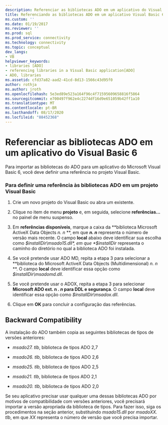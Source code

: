 ```yaml
---
description: Referenciar as bibliotecas ADO em um aplicativo do Visual Basic 6
title: Referenciando as bibliotecas ADO em um aplicativo Visual Basic 6 | Microsoft Docs
ms.custom: ''
ms.date: 01/19/2017
ms.reviewer: ''
ms.prod: sql
ms.prod_service: connectivity
ms.technology: connectivity
ms.topic: conceptual
dev_langs:
- VB
helpviewer_keywords:
- libraries [ADO]
- referencing libraries in a Visual Basic application[ADO]
- ADO, libraries
ms.assetid: cfd37a82-aad2-41cd-8d13-1566c43d95f0
author: rothja
ms.author: jroth
ms.openlocfilehash: 5e3ed89e523a164f96c4f71595609658816f5864
ms.sourcegitcommit: e700497f962e4c2274df16d9e651059b42ff1a10
ms.translationtype: MT
ms.contentlocale: pt-BR
ms.lasthandoff: 08/17/2020
ms.locfileid: "88452368"
---
```

# <a name="referencing-the-ado-libraries-in-a-visual-basic-6-application"></a>Referenciar as bibliotecas ADO em um aplicativo do Visual Basic 6
Para importar as bibliotecas do ADO para um aplicativo do Microsoft Visual Basic 6, você deve definir uma referência no projeto Visual Basic.  
  
### <a name="to-set-a-reference-to-the-ado-libraries-in-a-visual-basic-project"></a>Para definir uma referência às bibliotecas ADO em um projeto Visual Basic  
  
1.  Crie um novo projeto do Visual Basic ou abra um existente.  
  
2.  Clique no item de menu **projeto** e, em seguida, selecione **referências...** no painel de menu suspenso.  
  
3.  Em **referências disponíveis**, marque a caixa da **biblioteca Microsoft ActiveX Data Objects *n. n* **, em que ***n. n*** representa o número de versão mais recente. O campo **local** abaixo deve identificar sua escolha como *$installDir\msado15.dll*, em que *$installDir* representa o caminho do diretório no qual a biblioteca ADO foi instalada.  
  
4.  Se você pretende usar ADO MD, repita a etapa 3 para selecionar a **biblioteca do Microsoft ActiveX Data Objects (Multidimensional) *n. n* **. O campo **local** deve identificar essa opção como *$installDir\msadomd.dll*.  
  
5.  Se você pretende usar o ADOX, repita a etapa 3 para selecionar **Microsoft ADO ext. n *. n* para DDL e segurança**. O campo **local** deve identificar essa opção como *$installDir\msadox.dll*.  
  
6.  Clique em **OK** para concluir a configuração das referências.  
  
## <a name="backward-compatibility"></a>Backward Compatibility  
 A instalação do ADO também copia as seguintes bibliotecas de tipos de versões anteriores:  
  
-   *msado27. tlb*, biblioteca de tipos ADO 2,7  
  
-   *msado26. tlb*, biblioteca de tipos ADO 2,6  
  
-   *msado25. tlb*, biblioteca de tipos ADO 2,5  
  
-   *msado21. tlb*, biblioteca de tipos ADO 2,1  
  
-   *msado20. tlb*, biblioteca de tipos ADO 2,0  
  
 Se seu aplicativo precisar usar qualquer uma dessas bibliotecas ADO por motivos de compatibilidade com versões anteriores, você precisará importar a versão apropriada da biblioteca de tipos. Para fazer isso, siga os procedimentos na seção anterior, substituindo *msado15.dll* por *msadoXX. tlb*, em que *XX* representa o número de versão que você precisa importar.
